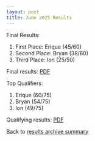 ```yaml
---
layout: post
title: June 2025 Results
---
```


Final Results:
1. First Place: Erique (45/60)
2. Second Place: Bryan (38/60)
3. Third Place: Ion (25/50)

Final results: <a href="/results-archive/20250614-finals-results.jpg" target="_blank" rel="noreferrer noopener">PDF</a>

Top Qualifiers:
1. Erique (60/75)
2. Bryan (54/75)
3. Ion (49/75)

Qualifying results: <a href="/results-archive/20250614-quali-results.jpg" target="_blank" rel="noreferrer noopener">PDF</a>

Back to <a href="/blog.html">results archive summary</a>
